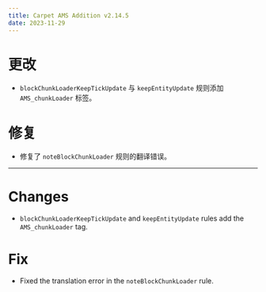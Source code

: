 ```yaml
---
title: Carpet AMS Addition v2.14.5
date: 2023-11-29
---
```


# 更改

- `blockChunkLoaderKeepTickUpdate` 与 `keepEntityUpdate` 规则添加 `AMS_chunkLoader` 标签。

# 修复

- 修复了 `noteBlockChunkLoader` 规则的翻译错误。

---

# Changes

- `blockChunkLoaderKeepTickUpdate` and `keepEntityUpdate` rules add the `AMS_chunkLoader` tag.

# Fix

- Fixed the translation error in the `noteBlockChunkLoader` rule.